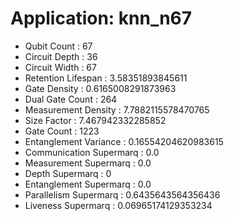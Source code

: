 # Application: knn_n67
- Qubit Count : 67
- Circuit Depth : 36
- Circuit Width : 67
- Retention Lifespan : 3.58351893845611
- Gate Density : 0.6165008291873963
- Dual Gate Count : 264
- Measurement Density : 7.7882115578470765
- Size Factor : 7.467942332285852
- Gate Count : 1223
- Entanglement Variance : 0.16554204620983615
- Communication Supermarq : 0.0
- Measurement Supermarq : 0.0
- Depth Supermarq : 0
- Entanglement Supermarq : 0.0
- Parallelism Supermarq : 0.6435643564356436
- Liveness Supermarq : 0.06965174129353234
